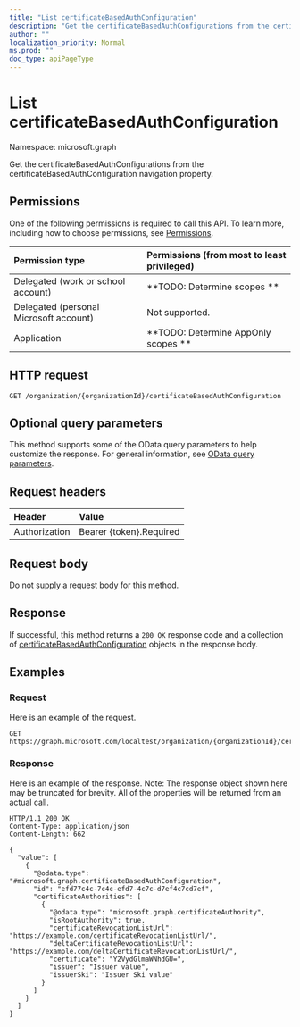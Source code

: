 ```yaml
---
title: "List certificateBasedAuthConfiguration"
description: "Get the certificateBasedAuthConfigurations from the certificateBasedAuthConfiguration navigation property."
author: ""
localization_priority: Normal
ms.prod: ""
doc_type: apiPageType
---
```


# List certificateBasedAuthConfiguration

Namespace: microsoft.graph

Get the certificateBasedAuthConfigurations from the certificateBasedAuthConfiguration navigation property.

## Permissions
One of the following permissions is required to call this API. To learn more, including how to choose permissions, see [Permissions](/concepts/permissions-reference.md).

|Permission type|Permissions (from most to least privileged)|
|:---|:---|
|Delegated (work or school account)|**TODO: Determine scopes **|
|Delegated (personal Microsoft account)|Not supported.|
|Application|**TODO: Determine AppOnly scopes **|

## HTTP request
<!-- {
  "blockType": "ignored"
}
-->
``` http
GET /organization/{organizationId}/certificateBasedAuthConfiguration
```

## Optional query parameters
This method supports some of the OData query parameters to help customize the response. For general information, see [OData query parameters](/graph/query-parameters).

## Request headers
|Header|Value|
|:---|:---|
|Authorization|Bearer {token}.Required|

## Request body
Do not supply a request body for this method.

## Response
If successful, this method returns a `200 OK` response code and a collection of [certificateBasedAuthConfiguration](../resources/certificatebasedauthconfiguration.md) objects in the response body.

## Examples

### Request
Here is an example of the request.
<!-- {
  "blockType": "request",
  "name": "get_certificatebasedauthconfiguration"
}
-->
``` http
GET https://graph.microsoft.com/localtest/organization/{organizationId}/certificateBasedAuthConfiguration
```

### Response
Here is an example of the response. Note: The response object shown here may be truncated for brevity. All of the properties will be returned from an actual call.
<!-- {
  "blockType": "response",
  "truncated": true,
  "@odata.type": "collection(microsoft.graph.certificatebasedauthconfiguration)"
}
-->
``` http
HTTP/1.1 200 OK
Content-Type: application/json
Content-Length: 662

{
  "value": [
    {
      "@odata.type": "#microsoft.graph.certificateBasedAuthConfiguration",
      "id": "efd77c4c-7c4c-efd7-4c7c-d7ef4c7cd7ef",
      "certificateAuthorities": [
        {
          "@odata.type": "microsoft.graph.certificateAuthority",
          "isRootAuthority": true,
          "certificateRevocationListUrl": "https://example.com/certificateRevocationListUrl/",
          "deltaCertificateRevocationListUrl": "https://example.com/deltaCertificateRevocationListUrl/",
          "certificate": "Y2VydGlmaWNhdGU=",
          "issuer": "Issuer value",
          "issuerSki": "Issuer Ski value"
        }
      ]
    }
  ]
}
```

